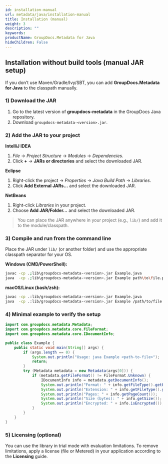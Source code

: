 ```yaml
---
id: installation-manual
url: metadata/java/installation-manual
title: Installation (manual)
weight: 3
description: ""
keywords:
productName: GroupDocs.Metadata for Java
hideChildren: False
---
```


## Installation without build tools (manual JAR setup)

If you don’t use Maven/Gradle/Ivy/SBT, you can add **GroupDocs.Metadata for Java** to the classpath manually.

### 1) Download the JAR

1. Go to the latest version of **groupdocs-metadata** in the GroupDocs Java repository.
2. Download `groupdocs-metadata-<version>.jar`.

### 2) Add the JAR to your project

**IntelliJ IDEA**

1. *File* → *Project Structure* → *Modules* → *Dependencies*.
2. Click **+** → **JARs or directories** and select the downloaded JAR.

**Eclipse**

1. Right-click the project → *Properties* → *Java Build Path* → *Libraries*.
2. Click **Add External JARs…** and select the downloaded JAR.

**NetBeans**

1. Right-click *Libraries* in your project.
2. Choose **Add JAR/Folder…** and select the downloaded JAR.

> You can place the JAR anywhere in your project (e.g., `lib/`) and add it to the module/classpath.

### 3) Compile and run from the command line

Place the JAR under `lib/` (or another folder) and use the appropriate classpath separator for your OS.

**Windows (CMD/PowerShell):**

```bash
javac -cp .;lib\groupdocs-metadata-<version>.jar Example.java
java  -cp .;lib\groupdocs-metadata-<version>.jar Example path\to\file.pdf
```

**macOS/Linux (bash/zsh):**

```bash
javac -cp .:lib/groupdocs-metadata-<version>.jar Example.java
java  -cp .:lib/groupdocs-metadata-<version>.jar Example /path/to/file.pdf
```

### 4) Minimal example to verify the setup

```java
import com.groupdocs.metadata.Metadata;
import com.groupdocs.metadata.core.FileFormat;
import com.groupdocs.metadata.core.IDocumentInfo;

public class Example {
    public static void main(String[] args) {
        if (args.length == 0) {
            System.out.println("Usage: java Example <path-to-file>");
            return;
        }
        try (Metadata metadata = new Metadata(args[0])) {
            if (metadata.getFileFormat() != FileFormat.Unknown) {
                IDocumentInfo info = metadata.getDocumentInfo();
                System.out.println("Format: " + info.getFileType().getFileFormat());
                System.out.println("Extension: " + info.getFileType().getExtension());
                System.out.println("Pages: " + info.getPageCount());
                System.out.println("Size (bytes): " + info.getSize());
                System.out.println("Encrypted: " + info.isEncrypted());
            }
        }
    }
}
```

### 5) Licensing (optional)

You can use the library in trial mode with evaluation limitations. To remove limitations, apply a license (file or Metered) in your application according to the **Licensing** guide.
